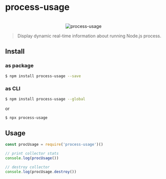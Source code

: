 # process-usage

<p align="center">
  <br>
  <img src="demo.gif" alt="process-usage">
  <br>
</p>

> Display dynamic real-time information about running Node.js process.

## Install

### as package

```bash
$ npm install process-usage --save
```

### as CLI

```bash
$ npm install process-usage --global
```

or

```bash
$ npx process-usage
```

## Usage

```js
const procUsage = require('process-usage')()

// print collector stats
console.log(procUsage())

// destroy collector
console.log(procUsage.destroy())
```

